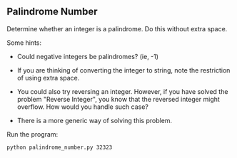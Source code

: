 ## Palindrome Number 

Determine whether an integer is a palindrome. Do this without extra space.

Some hints:

- Could negative integers be palindromes? (ie, -1)

- If you are thinking of converting the integer to string, note the restriction of using extra space.

- You could also try reversing an integer. However, if you have solved the problem "Reverse Integer", you know that the reversed integer might overflow. How would you handle such case?

- There is a more generic way of solving this problem.


Run the program:
  ```bash
python palindrome_number.py 32323
  ```
